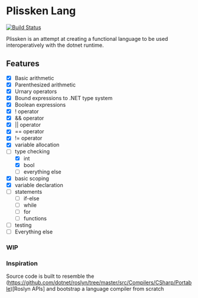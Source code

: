 # Plissken Lang

[![Build Status](https://dev.azure.com/spkellydev/Plissken/_apis/build/status/spkellydev.plissken?branchName=master)](https://dev.azure.com/spkellydev/Plissken/_build/latest?definitionId=1&branchName=master)

Plissken is an attempt at creating a functional language to be used interoperatively with the dotnet runtime.

## Features

- [x] Basic arithmetic
- [x] Parenthesized arithmetic
- [x] Urnary operators
- [x] Bound expressions to .NET type system
- [x] Boolean expressions
- [x] ! <not> operator
- [x] && <and> operator
- [x] || <or> operator
- [x] == <equal> operator
- [x] != <not-equal> operator
- [x] variable allocation
- [ ] type checking
	- [x] int
	- [x] bool
	- [ ] everything else
- [x] basic scoping
- [x] variable declaration
- [ ] statements
	- [ ] if-else
	- [ ] while
	- [ ] for
	- [ ] functions
- [ ] testing
- [ ] Everything else

### WIP

### Inspiration

Source code is built to resemble the (https://github.com/dotnet/roslyn/tree/master/src/Compilers/CSharp/Portable)[Roslyn APIs] and bootstrap a language compiler from scratch

